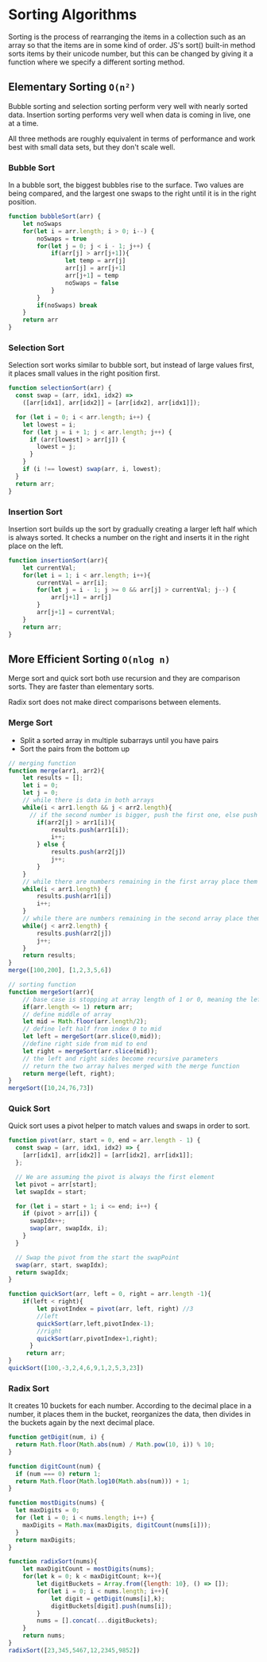 # Sorting Algorithms

Sorting is the process of rearranging the items in a collection such as an array so that the items are in some kind of order. JS's sort() built-in method sorts items by their unicode number, but this can be changed by giving it a function where we specify a different sorting method.

## Elementary Sorting `O(n²)`

Bubble sorting and selection sorting perform very well with nearly sorted data. Insertion sorting performs very well when data is coming in live, one at a time.

All three methods are roughly equivalent in terms of performance and work best with small data sets, but they don't scale well.

### Bubble Sort

In a bubble sort, the biggest bubbles rise to the surface. Two values are being compared, and the largest one swaps to the right until it is in the right position.

```js
function bubbleSort(arr) {
    let noSwaps
    for(let i = arr.length; i > 0; i--) {
        noSwaps = true
        for(let j = 0; j < i - 1; j++) {
            if(arr[j] > arr[j+1]){
                let temp = arr[j]
                arr[j] = arr[j+1]
                arr[j+1] = temp
                noSwaps = false
            }
        }
        if(noSwaps) break
    }
    return arr
}
```

### Selection Sort

Selection sort works similar to bubble sort, but instead of large values first, it places small values in the right position first.

```js
function selectionSort(arr) {
  const swap = (arr, idx1, idx2) =>
    ([arr[idx1], arr[idx2]] = [arr[idx2], arr[idx1]]);

  for (let i = 0; i < arr.length; i++) {
    let lowest = i;
    for (let j = i + 1; j < arr.length; j++) {
      if (arr[lowest] > arr[j]) {
        lowest = j;
      }
    }
    if (i !== lowest) swap(arr, i, lowest);
  }
  return arr;
}
```

### Insertion Sort

Insertion sort builds up the sort by gradually creating a larger left half which is always sorted. It checks a number on the right and inserts it in the right place on the left.

```js
function insertionSort(arr){
    let currentVal;
    for(let i = 1; i < arr.length; i++){
        currentVal = arr[i];
        for(let j = i - 1; j >= 0 && arr[j] > currentVal; j--) {
            arr[j+1] = arr[j]
        }
        arr[j+1] = currentVal;
    }
    return arr;
}
```

## More Efficient Sorting `O(nlog n)`

Merge sort and quick sort both use recursion and they are comparison sorts. They are faster than elementary sorts.

Radix sort does not make direct comparisons between elements.

### Merge Sort

* Split a sorted array in multiple subarrays until you have pairs
* Sort the pairs from the bottom up

```js
// merging function
function merge(arr1, arr2){
    let results = [];
    let i = 0;
    let j = 0;
    // while there is data in both arrays
    while(i < arr1.length && j < arr2.length){
      // if the second number is bigger, push the first one, else push the second one
        if(arr2[j] > arr1[i]){
            results.push(arr1[i]);
            i++;
        } else {
            results.push(arr2[j])
            j++;
        }
    }
    // while there are numbers remaining in the first array place them at the end of the new array
    while(i < arr1.length) {
        results.push(arr1[i])
        i++;
    }
    // while there are numbers remaining in the second array place them at the end of the new array
    while(j < arr2.length) {
        results.push(arr2[j])
        j++;
    }
    return results;
}
merge([100,200], [1,2,3,5,6])

// sorting function
function mergeSort(arr){
    // base case is stopping at array length of 1 or 0, meaning the left and right arrays below
    if(arr.length <= 1) return arr;
    // define middle of array
    let mid = Math.floor(arr.length/2);
    // define left half from index 0 to mid
    let left = mergeSort(arr.slice(0,mid));
    //define right side from mid to end
    let right = mergeSort(arr.slice(mid));
    // the left and right sides become recursive parameters
    // return the two array halves merged with the merge function
    return merge(left, right);
}
mergeSort([10,24,76,73])
```

### Quick Sort

Quick sort uses a pivot helper to match values and swaps in order to sort.

```js
function pivot(arr, start = 0, end = arr.length - 1) {
  const swap = (arr, idx1, idx2) => {
    [arr[idx1], arr[idx2]] = [arr[idx2], arr[idx1]];
  };

  // We are assuming the pivot is always the first element
  let pivot = arr[start];
  let swapIdx = start;

  for (let i = start + 1; i <= end; i++) {
    if (pivot > arr[i]) {
      swapIdx++;
      swap(arr, swapIdx, i);
    }
  }

  // Swap the pivot from the start the swapPoint
  swap(arr, start, swapIdx);
  return swapIdx;
}

function quickSort(arr, left = 0, right = arr.length -1){
    if(left < right){
        let pivotIndex = pivot(arr, left, right) //3
        //left
        quickSort(arr,left,pivotIndex-1);
        //right
        quickSort(arr,pivotIndex+1,right);
      }
     return arr;
}      
quickSort([100,-3,2,4,6,9,1,2,5,3,23])
```

### Radix Sort

It creates 10 buckets for each number. According to the decimal place in a number, it places them in the bucket, reorganizes the data, then divides in the buckets again by the next decimal place.

```js
function getDigit(num, i) {
  return Math.floor(Math.abs(num) / Math.pow(10, i)) % 10;
}

function digitCount(num) {
  if (num === 0) return 1;
  return Math.floor(Math.log10(Math.abs(num))) + 1;
}

function mostDigits(nums) {
  let maxDigits = 0;
  for (let i = 0; i < nums.length; i++) {
    maxDigits = Math.max(maxDigits, digitCount(nums[i]));
  }
  return maxDigits;
}

function radixSort(nums){
    let maxDigitCount = mostDigits(nums);
    for(let k = 0; k < maxDigitCount; k++){
        let digitBuckets = Array.from({length: 10}, () => []);
        for(let i = 0; i < nums.length; i++){
            let digit = getDigit(nums[i],k);
            digitBuckets[digit].push(nums[i]);
        }
        nums = [].concat(...digitBuckets);
    }
    return nums;
}
radixSort([23,345,5467,12,2345,9852])
```

